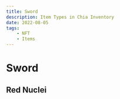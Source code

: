 ```yaml
---
title: Sword
description: Item Types in Chia Inventory
date: 2022-08-05
tags:
    - NFT
    - Items
---
```


# Sword
## Red Nuclei


